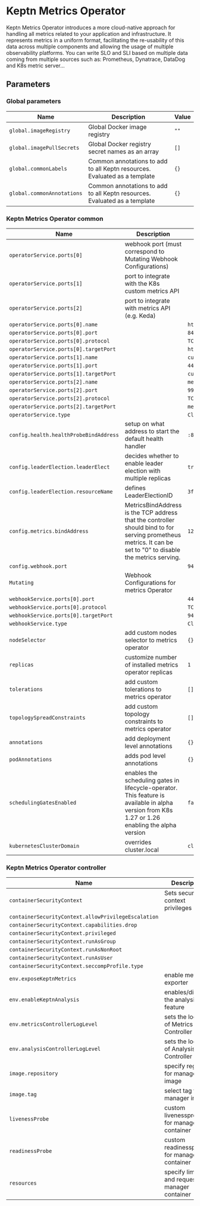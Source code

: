# Keptn Metrics Operator

Keptn Metrics Operator introduces a more cloud-native approach for handling all metrics related to your application and
infrastructure.
It represents metrics in a uniform format, facilitating the re-usability of this data across multiple components
and allowing the usage of multiple observability platforms.
You can write SLO and SLI based on multiple data coming from multiple sources such as:
Prometheus, Dynatrace, DataDog and K8s metric server...

<!-- markdownlint-disable MD012 -->

## Parameters

### Global parameters

| Name                       | Description                                                               | Value |
| -------------------------- | ------------------------------------------------------------------------- | ----- |
| `global.imageRegistry`     | Global Docker image registry                                              | `""`  |
| `global.imagePullSecrets`  | Global Docker registry secret names as an array                           | `[]`  |
| `global.commonLabels`      | Common annotations to add to all Keptn resources. Evaluated as a template | `{}`  |
| `global.commonAnnotations` | Common annotations to add to all Keptn resources. Evaluated as a template | `{}`  |

### Keptn Metrics Operator common

| Name                                   | Description                                                                                                                                                   | Value               |
| -------------------------------------- | ------------------------------------------------------------------------------------------------------------------------------------------------------------- | ------------------- |
| `operatorService.ports[0]`             | webhook port (must correspond to Mutating Webhook Configurations)                                                                                             |                     |
| `operatorService.ports[1]`             | port to integrate with the K8s custom metrics API                                                                                                             |                     |
| `operatorService.ports[2]`             | port to integrate with metrics API (e.g. Keda)                                                                                                                |                     |
| `operatorService.ports[0].name`        |                                                                                                                                                               | `https`             |
| `operatorService.ports[0].port`        |                                                                                                                                                               | `8443`              |
| `operatorService.ports[0].protocol`    |                                                                                                                                                               | `TCP`               |
| `operatorService.ports[0].targetPort`  |                                                                                                                                                               | `https`             |
| `operatorService.ports[1].name`        |                                                                                                                                                               | `custom-metrics`    |
| `operatorService.ports[1].port`        |                                                                                                                                                               | `443`               |
| `operatorService.ports[1].targetPort`  |                                                                                                                                                               | `custom-metrics`    |
| `operatorService.ports[2].name`        |                                                                                                                                                               | `metrics`           |
| `operatorService.ports[2].port`        |                                                                                                                                                               | `9999`              |
| `operatorService.ports[2].protocol`    |                                                                                                                                                               | `TCP`               |
| `operatorService.ports[2].targetPort`  |                                                                                                                                                               | `metrics`           |
| `operatorService.type`                 |                                                                                                                                                               | `ClusterIP`         |
| `config.health.healthProbeBindAddress` | setup on what address to start the default health handler                                                                                                     | `:8081`             |
| `config.leaderElection.leaderElect`    | decides whether to enable leader election with multiple replicas                                                                                              | `true`              |
| `config.leaderElection.resourceName`   | defines LeaderElectionID                                                                                                                                      | `3f8532ca.keptn.sh` |
| `config.metrics.bindAddress`           | MetricsBindAddress is the TCP address that the controller should bind to for serving prometheus metrics. It can be set to "0" to disable the metrics serving. | `127.0.0.1:8080`    |
| `config.webhook.port`                  |                                                                                                                                                               | `9443`              |
| `Mutating`                             | Webhook Configurations for metrics Operator                                                                                                                   |                     |
| `webhookService.ports[0].port`         |                                                                                                                                                               | `443`               |
| `webhookService.ports[0].protocol`     |                                                                                                                                                               | `TCP`               |
| `webhookService.ports[0].targetPort`   |                                                                                                                                                               | `9443`              |
| `webhookService.type`                  |                                                                                                                                                               | `ClusterIP`         |
| `nodeSelector`                         | add custom nodes selector to metrics operator                                                                                                                 | `{}`                |
| `replicas`                             | customize number of installed metrics operator replicas                                                                                                       | `1`                 |
| `tolerations`                          | add custom tolerations to metrics operator                                                                                                                    | `[]`                |
| `topologySpreadConstraints`            | add custom topology constraints to metrics operator                                                                                                           | `[]`                |
| `annotations`                          | add deployment level annotations                                                                                                                              | `{}`                |
| `podAnnotations`                       | adds pod level annotations                                                                                                                                    | `{}`                |
| `schedulingGatesEnabled`               | enables the scheduling gates in lifecycle-operator. This feature is available in alpha version from K8s 1.27 or 1.26 enabling the alpha version               | `false`             |
| `kubernetesClusterDomain`              | overrides cluster.local                                                                                                                                       | `cluster.local`     |

### Keptn Metrics Operator controller

| Name                                                | Description                                       | Value                            |
| --------------------------------------------------- | ------------------------------------------------- | -------------------------------- |
| `containerSecurityContext`                          | Sets security context privileges                  |                                  |
| `containerSecurityContext.allowPrivilegeEscalation` |                                                   | `false`                          |
| `containerSecurityContext.capabilities.drop`        |                                                   | `["ALL"]`                        |
| `containerSecurityContext.privileged`               |                                                   | `false`                          |
| `containerSecurityContext.runAsGroup`               |                                                   | `65532`                          |
| `containerSecurityContext.runAsNonRoot`             |                                                   | `true`                           |
| `containerSecurityContext.runAsUser`                |                                                   | `65532`                          |
| `containerSecurityContext.seccompProfile.type`      |                                                   | `RuntimeDefault`                 |
| `env.exposeKeptnMetrics`                            | enable metrics exporter                           | `true`                           |
| `env.enableKeptnAnalysis`                           | enables/disables the analysis feature             | `false`                          |
| `env.metricsControllerLogLevel`                     | sets the log level of Metrics Controller          | `0`                              |
| `env.analysisControllerLogLevel`                    | sets the log level of Analysis Controller         | `0`                              |
| `image.repository`                                  | specify registry for manager image                | `ghcr.io/keptn/metrics-operator` |
| `image.tag`                                         | select tag for manager image                      | `v0.8.2`                         |
| `livenessProbe`                                     | custom livenessprobe for manager container        |                                  |
| `readinessProbe`                                    | custom readinessprobe for manager container       |                                  |
| `resources`                                         | specify limits and requests for manager container |                                  |
